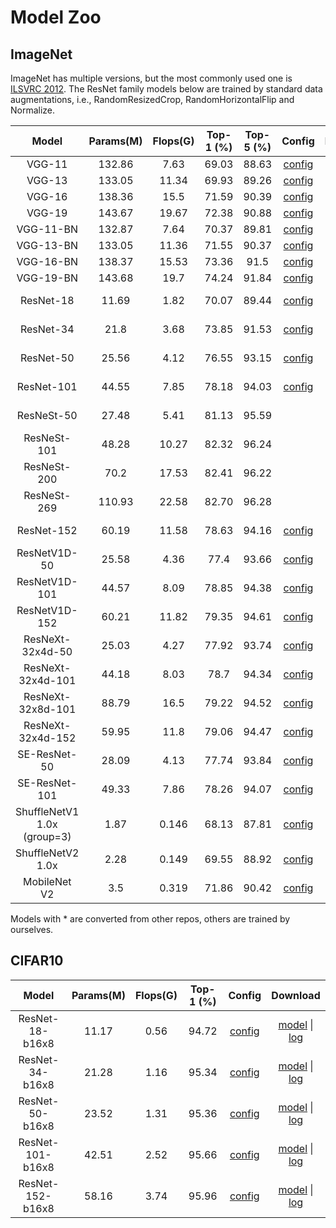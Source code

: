 # Model Zoo

## ImageNet

ImageNet has multiple versions, but the most commonly used one is [ILSVRC 2012](http://www.image-net.org/challenges/LSVRC/2012/).
The ResNet family models below are trained by standard data augmentations, i.e., RandomResizedCrop, RandomHorizontalFlip and Normalize.


|         Model         | Params(M) | Flops(G) | Top-1 (%) | Top-5 (%) | Config | Download |
|:---------------------:|:---------:|:--------:|:---------:|:---------:|:---------:|:--------:|
| VGG-11 | 132.86 | 7.63 | 69.03 | 88.63 | [config](https://github.com/open-mmlab/mmclassification/blob/master/configs/imagenet/vgg11.py) | [model](https://openmmlab.oss-cn-hangzhou.aliyuncs.com/mmclassification/v0/imagenet/vgg11-01ecd97e.pth)* |
| VGG-13 | 133.05 | 11.34 | 69.93 | 89.26 | [config](https://github.com/open-mmlab/mmclassification/blob/master/configs/imagenet/vgg13.py) | [model](https://openmmlab.oss-cn-hangzhou.aliyuncs.com/mmclassification/v0/imagenet/vgg13-9ad3945d.pth)*|
| VGG-16 | 138.36 | 15.5 | 71.59 | 90.39 | [config](https://github.com/open-mmlab/mmclassification/blob/master/configs/imagenet/vgg16.py) | [model](https://openmmlab.oss-cn-hangzhou.aliyuncs.com/mmclassification/v0/imagenet/vgg16-91b6d117.pth)*|
| VGG-19 | 143.67 | 19.67 | 72.38 | 90.88 | [config](https://github.com/open-mmlab/mmclassification/blob/master/configs/imagenet/vgg19.py) | [model](https://openmmlab.oss-cn-hangzhou.aliyuncs.com/mmclassification/v0/imagenet/vgg19-fee352a8.pth)*|
| VGG-11-BN | 132.87 | 7.64 | 70.37 | 89.81 | [config](https://github.com/open-mmlab/mmclassification/blob/master/configs/imagenet/vgg11bn.py) | [model](https://openmmlab.oss-cn-hangzhou.aliyuncs.com/mmclassification/v0/imagenet/vgg11_bn-6fbbbf3f.pth)*|
| VGG-13-BN | 133.05 | 11.36 | 71.55 | 90.37 | [config](https://github.com/open-mmlab/mmclassification/blob/master/configs/imagenet/vgg13bn.py) | [model](https://openmmlab.oss-cn-hangzhou.aliyuncs.com/mmclassification/v0/imagenet/vgg13_bn-4b5f9390.pth)*|
| VGG-16-BN | 138.37 | 15.53 | 73.36 | 91.5 | [config](https://github.com/open-mmlab/mmclassification/blob/master/configs/imagenet/vgg19.py) | [model](https://openmmlab.oss-cn-hangzhou.aliyuncs.com/mmclassification/v0/imagenet/vgg16_bn-3ac6d8fd.pth)*|
| VGG-19-BN | 143.68 | 19.7 | 74.24 | 91.84 | [config](https://github.com/open-mmlab/mmclassification/blob/master/configs/imagenet/vgg19bn.py) | [model](https://openmmlab.oss-cn-hangzhou.aliyuncs.com/mmclassification/v0/imagenet/vgg19_bn-7c058385.pth)*|
| ResNet-18             | 11.69     | 1.82     | 70.07 | 89.44 | [config](https://github.com/open-mmlab/mmclassification/blob/master/configs/imagenet/resnet18_b32x8.py) | [model](https://download.openmmlab.com/mmclassification/v0/imagenet/resnet18_batch256_20200708-34ab8f90.pth) &#124; [log](https://download.openmmlab.com/mmclassification/v0/imagenet/resnet18_batch256_20200708-34ab8f90.log.json) |
| ResNet-34             | 21.8      | 3.68     | 73.85 | 91.53 | [config](https://github.com/open-mmlab/mmclassification/blob/master/configs/imagenet/resnet34_b32x8.py) | [model](https://download.openmmlab.com/mmclassification/v0/imagenet/resnet34_batch256_20200708-32ffb4f7.pth) &#124; [log](https://download.openmmlab.com/mmclassification/v0/imagenet/resnet34_batch256_20200708-32ffb4f7.log.json) |
| ResNet-50             | 25.56     | 4.12     | 76.55 | 93.15 | [config](https://github.com/open-mmlab/mmclassification/blob/master/configs/imagenet/resnet50_b32x8.py) | [model](https://download.openmmlab.com/mmclassification/v0/imagenet/resnet50_batch256_20200708-cfb998bf.pth) &#124; [log](https://download.openmmlab.com/mmclassification/v0/imagenet/resnet50_batch256_20200708-cfb998bf.log.json) |
| ResNet-101            | 44.55     | 7.85     | 78.18 | 94.03 | [config](https://github.com/open-mmlab/mmclassification/blob/master/configs/imagenet/resnet101_b32x8.py) | [model](https://download.openmmlab.com/mmclassification/v0/imagenet/resnet101_batch256_20200708-753f3608.pth) &#124; [log](https://download.openmmlab.com/mmclassification/v0/imagenet/resnet101_batch256_20200708-753f3608.log.json) |
| ResNeSt-50            | 27.48     | 5.41     | 81.13 | 95.59 |  | [model](https://openmmlab.oss-cn-hangzhou.aliyuncs.com/mmclassification/v0/imagenet/resnest50_converted-1ebf0afe.pth) &#124; [log]() |
| ResNeSt-101           | 48.28     | 10.27    | 82.32 | 96.24 |  | [model](https://openmmlab.oss-cn-hangzhou.aliyuncs.com/mmclassification/v0/imagenet/resnest101_converted-032caa52.pth) &#124; [log]() |
| ResNeSt-200           | 70.2      | 17.53    | 82.41 | 96.22 |  | [model](https://openmmlab.oss-cn-hangzhou.aliyuncs.com/mmclassification/v0/imagenet/resnest200_converted-581a60f2.pth) &#124; [log]() |
| ResNeSt-269           | 110.93    | 22.58    | 82.70 | 96.28 |  | [model](https://openmmlab.oss-cn-hangzhou.aliyuncs.com/mmclassification/v0/imagenet/resnest269_converted-59930960.pth) &#124; [log]() |
| ResNet-152            | 60.19     | 11.58    | 78.63 | 94.16 | [config](https://github.com/open-mmlab/mmclassification/blob/master/configs/imagenet/resnet152_b32x8.py) | [model](https://download.openmmlab.com/mmclassification/v0/imagenet/resnet152_batch256_20200708-ec25b1f9.pth) &#124; [log](https://download.openmmlab.com/mmclassification/v0/imagenet/resnet152_batch256_20200708-ec25b1f9.log.json) |
| ResNetV1D-50          | 25.58     | 4.36     | 77.4  | 93.66 | [config](https://github.com/open-mmlab/mmclassification/blob/master/configs/imagenet/resnetv1d50_b32x8.py) | [model](https://download.openmmlab.com/mmclassification/v0/imagenet/resnetv1d50_batch256_20200708-1ad0ce94.pth) &#124; [log](https://download.openmmlab.com/mmclassification/v0/imagenet/resnetv1d50_batch256_20200708-1ad0ce94.log.json) |
| ResNetV1D-101         | 44.57     | 8.09     | 78.85 | 94.38 | [config](https://github.com/open-mmlab/mmclassification/blob/master/configs/imagenet/resnetv1d101_b32x8.py) | [model](https://download.openmmlab.com/mmclassification/v0/imagenet/resnetv1d101_batch256_20200708-9cb302ef.pth) &#124; [log](https://download.openmmlab.com/mmclassification/v0/imagenet/resnetv1d101_batch256_20200708-9cb302ef.log.json) |
| ResNetV1D-152         | 60.21     | 11.82    | 79.35 | 94.61 | [config](https://github.com/open-mmlab/mmclassification/blob/master/configs/imagenet/resnetv1d152_b32x8.py) | [model](https://download.openmmlab.com/mmclassification/v0/imagenet/resnetv1d152_batch256_20200708-e79cb6a2.pth) &#124; [log](https://download.openmmlab.com/mmclassification/v0/imagenet/resnetv1d152_batch256_20200708-e79cb6a2.log.json) |
| ResNeXt-32x4d-50      | 25.03     | 4.27     | 77.92 | 93.74 | [config](https://github.com/open-mmlab/mmclassification/blob/master/configs/imagenet/resnext50_32x4d_b32x8.py) | [model](https://download.openmmlab.com/mmclassification/v0/imagenet/resnext50_32x4d_batch256_20200708-c07adbb7.pth) &#124; [log](https://download.openmmlab.com/mmclassification/v0/imagenet/resnext50_32x4d_batch256_20200708-c07adbb7.log.json) |
| ResNeXt-32x4d-101     | 44.18     | 8.03     | 78.7  | 94.34 | [config](https://github.com/open-mmlab/mmclassification/blob/master/configs/imagenet/resnext101_32x4d_b32x8.py) | [model](https://download.openmmlab.com/mmclassification/v0/imagenet/resnext101_32x4d_batch256_20200708-87f2d1c9.pth) &#124; [log](https://download.openmmlab.com/mmclassification/v0/imagenet/resnext101_32x4d_batch256_20200708-87f2d1c9.log.json) |
| ResNeXt-32x8d-101     | 88.79     | 16.5     | 79.22 | 94.52 | [config](https://github.com/open-mmlab/mmclassification/blob/master/configs/imagenet/resnext101_32x8d_b32x8.py) | [model](https://download.openmmlab.com/mmclassification/v0/imagenet/resnext101_32x8d_batch256_20200708-1ec34aa7.pth) &#124; [log](https://download.openmmlab.com/mmclassification/v0/imagenet/resnext101_32x8d_batch256_20200708-1ec34aa7.log.json) |
| ResNeXt-32x4d-152     | 59.95     | 11.8     | 79.06 | 94.47 | [config](https://github.com/open-mmlab/mmclassification/blob/master/configs/imagenet/resnext152_32x4d_b32x8.py) | [model](https://download.openmmlab.com/mmclassification/v0/imagenet/resnext152_32x4d_batch256_20200708-aab5034c.pth) &#124; [log](https://download.openmmlab.com/mmclassification/v0/imagenet/resnext152_32x4d_batch256_20200708-aab5034c.log.json) |
| SE-ResNet-50          | 28.09     | 4.13     | 77.74 | 93.84 | [config](https://github.com/open-mmlab/mmclassification/blob/master/configs/imagenet/seresnet50_b32x8.py) | [model](https://download.openmmlab.com/mmclassification/v0/imagenet/se-resnet50_batch256_20200804-ae206104.pth) &#124; [log](https://download.openmmlab.com/mmclassification/v0/imagenet/se-resnet50_batch256_20200708-657b3c36.log.json) |
| SE-ResNet-101         | 49.33     | 7.86     | 78.26 | 94.07 | [config](https://github.com/open-mmlab/mmclassification/blob/master/configs/imagenet/seresnet101_b32x8.py) | [model](https://download.openmmlab.com/mmclassification/v0/imagenet/se-resnet101_batch256_20200804-ba5b51d4.pth) &#124; [log](https://download.openmmlab.com/mmclassification/v0/imagenet/se-resnet101_batch256_20200708-038a4d04.log.json) |
| ShuffleNetV1 1.0x (group=3)   | 1.87      | 0.146    | 68.13 | 87.81 | [config](https://github.com/open-mmlab/mmclassification/blob/master/configs/imagenet/shufflenet_v1_1x_b64x16_linearlr_bn_nowd.py) | [model](https://download.openmmlab.com/mmclassification/v0/imagenet/shufflenet_v1_batch1024_20200804-5d6cec73.pth) &#124; [log](https://download.openmmlab.com/mmclassification/v0/imagenet/shufflenet_v1_batch1024_20200804-5d6cec73.log.json) |
| ShuffleNetV2 1.0x     | 2.28      | 0.149    | 69.55 | 88.92 | [config](https://github.com/open-mmlab/mmclassification/blob/master/configs/imagenet/shufflenet_v2_1x_b64x16_linearlr_bn_nowd.py) | [model](https://download.openmmlab.com/mmclassification/v0/imagenet/shufflenet_v2_batch1024_20200812-5bf4721e.pth) &#124; [log](https://download.openmmlab.com/mmclassification/v0/imagenet/shufflenet_v2_batch1024_20200804-8860eec9.log.json) |
| MobileNet V2          | 3.5       | 0.319    | 71.86 | 90.42 | [config](https://github.com/open-mmlab/mmclassification/blob/master/configs/imagenet/mobilenet_v2_b32x8.py) | [model](https://download.openmmlab.com/mmclassification/v0/imagenet/mobilenet_v2_batch256_20200708-3b2dc3af.pth) &#124; [log](https://download.openmmlab.com/mmclassification/v0/imagenet/mobilenet_v2_batch256_20200708-3b2dc3af.log.json) |

Models with * are converted from other repos, others are trained by ourselves.


## CIFAR10

|         Model         | Params(M) | Flops(G) | Top-1 (%) | Config | Download |
|:---------------------:|:---------:|:--------:|:---------:|:--------:|:--------:|
| ResNet-18-b16x8 | 11.17 | 0.56 | 94.72 | [config](https://github.com/open-mmlab/mmclassification/blob/master/configs/cifar10/resnet18_b16x8.py) | [model](https://download.openmmlab.com/mmclassification/v0/cifar10/resnet18_b16x8_20200823-f906fa4e.pth) &#124; [log](https://download.openmmlab.com/mmclassification/v0/cifar10/resnet18_b16x8_20200823-f906fa4e.log.json) |
| ResNet-34-b16x8 | 21.28 | 1.16 | 95.34 | [config](https://github.com/open-mmlab/mmclassification/blob/master/configs/cifar10/resnet34_b16x8.py) | [model](https://download.openmmlab.com/mmclassification/v0/cifar10/resnet34_b16x8_20200823-52d5d832.pth) &#124; [log](https://download.openmmlab.com/mmclassification/v0/cifar10/resnet34_b16x8_20200823-52d5d832.log.json) |
| ResNet-50-b16x8 | 23.52 | 1.31 | 95.36 | [config](https://github.com/open-mmlab/mmclassification/blob/master/configs/cifar10/resnet50_b16x8.py) | [model](https://download.openmmlab.com/mmclassification/v0/cifar10/resnet50_b16x8_20200823-882aa7b1.pth) &#124; [log](https://download.openmmlab.com/mmclassification/v0/cifar10/resnet50_b16x8_20200823-882aa7b1.log.json) |
| ResNet-101-b16x8 | 42.51 | 2.52 | 95.66 | [config](https://github.com/open-mmlab/mmclassification/blob/master/configs/cifar10/resnet101_b16x8.py) | [model](https://download.openmmlab.com/mmclassification/v0/cifar10/resnet101_b16x8_20200823-d9501bbc.pth) &#124; [log](https://download.openmmlab.com/mmclassification/v0/cifar10/resnet101_b16x8_20200823-d9501bbc.log.json) |
| ResNet-152-b16x8 | 58.16 | 3.74 | 95.96 | [config](https://github.com/open-mmlab/mmclassification/blob/master/configs/cifar10/resnet152_b16x8.py) | [model](https://download.openmmlab.com/mmclassification/v0/cifar10/resnet152_b16x8_20200823-ad4d5d0c.pth) &#124; [log](https://download.openmmlab.com/mmclassification/v0/cifar10/resnet152_b16x8_20200823-ad4d5d0c.log.json) |
